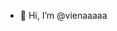 - 👋 Hi, I’m @vienaaaaa

<!---
vienaaaaa/vienaaaaa is a ✨ special ✨ repository because its `README.md` (this file) appears on your GitHub profile.
You can click the Preview link to take a look at your changes.
--->
